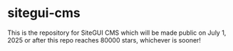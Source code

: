 # sitegui-cms
This is the repository for SiteGUI CMS which will be made public on July 1, 2025 or after this repo reaches 80000 stars, whichever is sooner!
